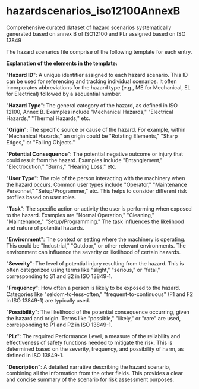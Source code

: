 # hazardscenarios_iso12100AnnexB
Comprehensive curated dataset of hazard scenarios systematically generated based on annex B of ISO12100 and PLr assigned based on ISO 13849

The hazard scenarios file comprise of the following template for each entry. 

**Explanation of the elements in the template:**

"**Hazard ID**": A unique identifier assigned to each hazard scenario. This ID can be used for referencing and tracking individual scenarios.  It often incorporates abbreviations for the hazard type (e.g., ME for Mechanical, EL for Electrical) followed by a sequential number.

"**Hazard Type**": The general category of the hazard, as defined in ISO 12100, Annex B.  Examples include "Mechanical Hazards," "Electrical Hazards," "Thermal Hazards," etc.

"**Origin**": The specific source or cause of the hazard. For example, within "Mechanical Hazards," an origin could be "Rotating Elements," "Sharp Edges," or "Falling Objects."

"**Potential Consequence**": The potential negative outcome or injury that could result from the hazard. Examples include "Entanglement," "Electrocution," "Burns," "Hearing Loss," etc.

"**User Type**": The role of the person interacting with the machinery when the hazard occurs.  Common user types include "Operator," "Maintenance Personnel," "Setup/Programmer," etc.  This helps to consider different risk profiles based on user roles.

"**Task**": The specific action or activity the user is performing when exposed to the hazard.  Examples are "Normal Operation," "Cleaning," "Maintenance," "Setup/Programming."  The task influences the likelihood and nature of potential hazards.

"**Environment**": The context or setting where the machinery is operating.  This could be "Industrial," "Outdoor," or other relevant environments.  The environment can influence the severity or likelihood of certain hazards.

"**Severity**": The level of potential injury resulting from the hazard.  This is often categorized using terms like "slight," "serious," or "fatal," corresponding to S1 and S2 in ISO 13849-1.

"**Frequency**": How often a person is likely to be exposed to the hazard.  Categories like "seldom-to-less-often," "frequent-to-continuous" (F1 and F2 in ISO 13849-1) are typically used.

"**Possibility**": The likelihood of the potential consequence occurring, given the hazard and origin.  Terms like "possible," "likely," or "rare" are used, corresponding to P1 and P2 in ISO 13849-1.

"**PLr**": The required Performance Level, a measure of the reliability and effectiveness of safety functions needed to mitigate the risk.  This is determined based on the severity, frequency, and possibility of harm, as defined in ISO 13849-1.

"**Description**": A detailed narrative describing the hazard scenario, combining all the information from the other fields. This provides a clear and concise summary of the scenario for risk assessment purposes.
